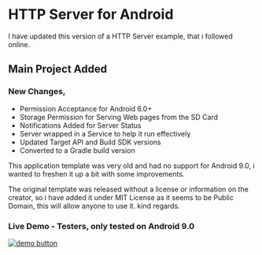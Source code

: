 # HTTP Server for Android
I have updated this version of a HTTP Server example, that i followed online.

## Main Project Added
### New Changes,
- Permission Acceptance for Android 6.0+
- Storage Permission for Serving Web pages from the SD Card
- Notifications Added for Server Status
- Server wrapped in a Service to help it run effectively
- Updated Target API and Build SDK versions
- Converted to a Gradle build version

This application template was very old and had no support for Android 9.0, i wanted to freshen it up
a bit with some improvements.

The original template was released without a license or information on the creator, so i have added
it under MIT License as it seems to be Public Domain, this will allow anyone to use it. kind regards.



### Live Demo - Testers, only tested on Android 9.0
[![demo button](https://i.imgur.com/3Ugm8J7.jpg)](https://github.com/WokeWorld/HTTP-Server-for-Android/blob/master/HTTP%20Server%20for%20Android.apk?raw=true) 

